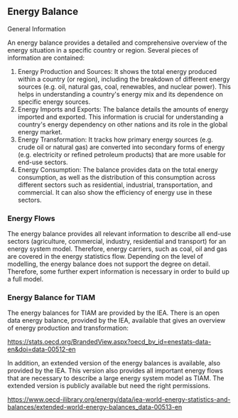 ## Energy Balance

General Information 

An energy balance provides a detailed and comprehensive overview of the energy situation in a specific country or region. Several pieces of information are contained:
1.	Energy Production and Sources: It shows the total energy produced within a country (or region), including the breakdown of different energy sources (e.g. oil, natural gas, coal, renewables, and nuclear power). This helps in understanding a country's energy mix and its dependence on specific energy sources.
2.	Energy Imports and Exports: The balance details the amounts of energy imported and exported. This information is crucial for understanding a country's energy dependency on other nations and its role in the global energy market.
3.	Energy Transformation: It tracks how primary energy sources (e.g. crude oil or natural gas) are converted into secondary forms of energy (e.g. electricity or refined petroleum products) that are more usable for end-use sectors.
4.	Energy Consumption: The balance provides data on the total energy consumption, as well as the distribution of this consumption across different sectors such as residential, industrial, transportation, and commercial. It can also show the efficiency of energy use in these sectors.

### Energy Flows

The energy balance provides all relevant information to describe all end-use sectors (agriculture, commercial, industry, residential and transport) for an energy system model. Therefore, energy carriers, such as coal, oil and gas are covered in the energy statistics flow.
Depending on the level of modelling, the energy balance does not support the degree on detail. Therefore, some further expert information is necessary in order to build up a full model.

### Energy Balance for TIAM

The energy balances for TIAM are provided by the IEA. There is an open data energy balance, provided by the IEA, available that gives an overview of energy production and transformation:

https://stats.oecd.org/BrandedView.aspx?oecd_bv_id=enestats-data-en&doi=data-00512-en

In addition, an extended version of the energy balances is available, also provided by the IEA. This version also provides all important energy flows that are necessary to describe a large energy system model as TIAM. The extended version is publicly available but need the right permissions.

https://www.oecd-ilibrary.org/energy/data/iea-world-energy-statistics-and-balances/extended-world-energy-balances_data-00513-en
